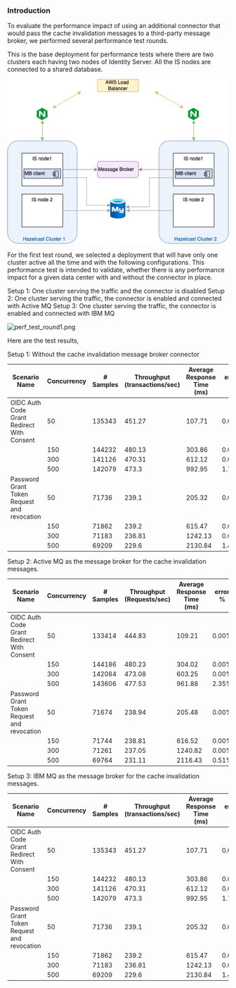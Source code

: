 ### Introduction

To evaluate the performance impact of using an additional connector that would pass the cache invalidation messages 
to a third-party message broker, we performed several performance test rounds. 

This is the base deployment for performance tests where there are two clusters each having two nodes of Identity 
Server. All the IS nodes are connected to a shared database.

![perf_test_deployment.png](./perf_test_deployment.png)

For the first test round, we selected a deployment that will have only one cluster active all the time and with the
following configurations. This performance test is intended to validate, whether
there is any performance impact for a given data center with and without the connector in place.

Setup 1: One cluster serving the traffic and the connector is disabled
Setup 2: One cluster serving the traffic, the connector is enabled and connected with Active MQ
Setup 3: One cluster serving the traffic, the connector is enabled and connected with IBM MQ

![perf_test_round1.png](resources/common-resources/perf_test_round1_setup.png)

Here are the test results,


Setup 1: Without the cache invalidation message broker connector

| Scenario Name                                  | Concurrency | # Samples | Throughput (transactions/sec) | Average Response Time (ms) | error % |
|------------------------------------------------|-------------|-----------|-------------------------------|----------------------------|---------|
| OIDC Auth Code Grant Redirect With Consent     | 50          | 135343    | 451.27                        | 107.71                     | 0.00%   |
|                                                | 150         | 144232    | 480.13                        | 303.86                     | 0.00%   |
|                                                | 300         | 141126    | 470.31                        | 612.12                     | 0.00%   |
|                                                | 500         | 142079    | 473.3                         | 992.95                     | 1.79%   |
| Password Grant Token Request and revocation   | 50          | 71736     | 239.1                         | 205.32                     | 0.00%   |
|                                                | 150         | 71862     | 239.2                         | 615.47                     | 0.00%   |
|                                                | 300         | 71183     | 236.81                        | 1242.13                    | 0.00%   |
|                                                | 500         | 69209     | 229.6                         | 2130.84                    | 1.47%   |

Setup 2: Active MQ as the message broker for the cache invalidation messages.

| Scenario Name                                  | Concurrency | # Samples | Throughput (Requests/sec) | Average Response Time (ms) | error % |
|------------------------------------------------|-------------|-----------|----------------------------|----------------------------|---------|
| OIDC Auth Code Grant Redirect With Consent     | 50          | 133414    | 444.83                     | 109.21                     | 0.00%   |
|                                                | 150         | 144186    | 480.23                     | 304.02                     | 0.00%   |
|                                                | 300         | 142084    | 473.08                     | 603.25                     | 0.00%   |
|                                                | 500         | 143606    | 477.53                     | 961.88                     | 2.35%   |
| Password Grant Token Request and revocation   | 50          | 71674     | 238.94                     | 205.48                     | 0.00%   |
|                                                | 150         | 71744     | 238.81                     | 616.52                     | 0.00%   |
|                                                | 300         | 71261     | 237.05                     | 1240.82                    | 0.00%   |
|                                                | 500         | 69764     | 231.11                     | 2116.43                    | 0.51%   |

Setup 3: IBM MQ as the message broker for the cache invalidation messages.

| Scenario Name                                  | Concurrency | # Samples | Throughput (transactions/sec) | Average Response Time (ms) | error % |
|------------------------------------------------|-------------|-----------|-------------------------------|----------------------------|---------|
| OIDC Auth Code Grant Redirect With Consent     | 50          | 135343    | 451.27                        | 107.71                     | 0.00%   |
|                                                | 150         | 144232    | 480.13                        | 303.86                     | 0.00%   |
|                                                | 300         | 141126    | 470.31                        | 612.12                     | 0.00%   |
|                                                | 500         | 142079    | 473.3                         | 992.95                     | 1.79%   |
| Password Grant Token Request and revocation   | 50          | 71736     | 239.1                         | 205.32                     | 0.00%   |
|                                                | 150         | 71862     | 239.2                         | 615.47                     | 0.00%   |
|                                                | 300         | 71183     | 236.81                        | 1242.13                    | 0.00%   |
|                                                | 500         | 69209     | 229.6                         | 2130.84                    | 1.47%   |
